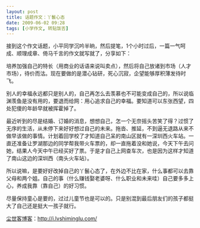 ```yaml
---
layout: post
title: 话题作文：丫鬟心态
date: 2009-06-02 09:28
tags: [小学作文, 转贴饭否]
---
```

接到这个作文话题，小平同学沉吟半晌，然后提笔，1个小时过后，一篇一气呵成、顺理成章、倚马千言的作文就写就了，分享如下：

培养加强自己的特长（用商业的话语来说叫卖点），然后将自己放诸到市场（人才市场），待价而沽。现在要做的是潜心钻研，死心沉寂，企望能够厚积薄发待时飞。

别人的幸福永远都只是别人的，自己再怎么去羡慕也不可能变成自己的，所以说临渊羡鱼是没有用的，要退而给网：用心追求自己的幸福。要知道可以东张西望，四处犯傻的年龄早就被挥霍掉了。

最近听到的尽是结婚、订婚的消息，想想自己，怎一个无奈摇头苦笑了得？过惯了无序的生活，从未停下来好好想过自己的未来。拖沓、推延，不到逼无退路从来不做早该做的事情。计划着回学校了才知道自己呆的南山区就有一深圳西火车站。一直还准备让罗湖那边的同学帮我带火车票的，却一直拖着没和她说，今天下午去问她，结果人今天中午已经买好了票。于是才自己上网查车次，也是因为这样才知道了南山这边的深圳西（南头火车站）。

所以说嘛，是要好好改掉自己的丫鬟心态了，在外边不比在家，什么事都可以去靠父母和两个姐。自己的事（什么赚钱娶老婆呀、什么职业和未来哇）自己要多多上心，养成我靠（靠自己）的好习惯。

尽量保持童心是要的，过过儿童节也是可以的。只是别混到最后朋友们的孩子都挺大了自己还是挺大一孩子就行。

<a href="http://i.lvshiminglu.com/">尘世客博客</a>：<a href="http://i.lvshiminglu.com/">http://i.lvshiminglu.com/</a>

